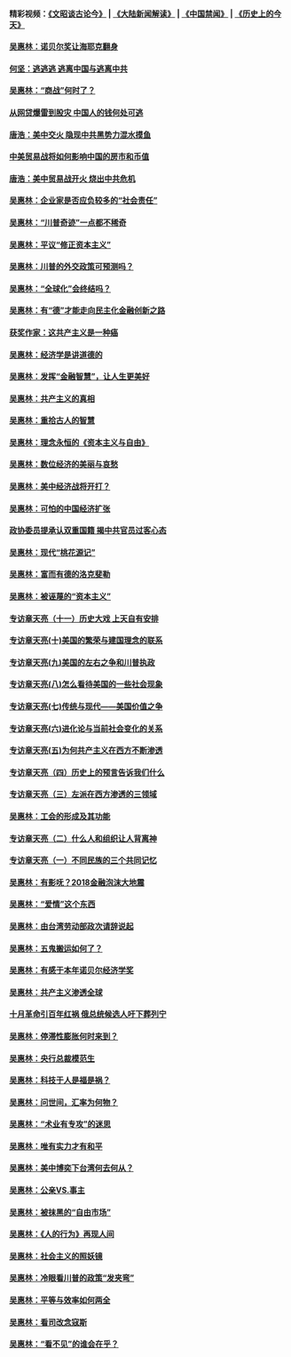#### 精彩视频：[《文昭谈古论今》](https://github.com/gfw-breaker/wenzhao/blob/master/README.md?t=12200931) | [《大陆新闻解读》](https://github.com/gfw-breaker/ntdtv-comedy/blob/master/README.md?t=12200931) | [《中国禁闻》](https://github.com/gfw-breaker/ntdtv-news/blob/master/README.md?t=12200931) | [《历史上的今天》](https://github.com/gfw-breaker/today-in-history/blob/master/README.md?t=12200931) 

#### [吴惠林：诺贝尔奖让海耶克翻身](../pages/nsc423/n10890049.md?t=12200931) 

#### [何坚：逃逃逃 逃离中国与逃离中共](../pages/nsc423/n10592891.md?t=12200931) 

#### [吴惠林：“商战”何时了？](../pages/nsc423/n10573558.md?t=12200931) 

#### [从网贷爆雷到股灾 中国人的钱何处可逃](../pages/nsc423/n10572800.md?t=12200931) 

#### [唐浩：美中交火 隐现中共黑势力混水摸鱼](../pages/nsc423/n10544040.md?t=12200931) 

#### [中美贸易战将如何影响中国的房市和币值](../pages/nsc423/n10543697.md?t=12200931) 

#### [唐浩：美中贸易战开火 烧出中共危机](../pages/nsc423/n10540126.md?t=12200931) 

#### [吴惠林：企业家是否应负较多的“社会责任”](../pages/nsc423/n10535022.md?t=12200931) 

#### [吴惠林：“川普奇迹”一点都不稀奇](../pages/nsc423/n10512808.md?t=12200931) 

#### [吴惠林：平议“修正资本主义”](../pages/nsc423/n10495724.md?t=12200931) 

#### [吴惠林：川普的外交政策可预测吗？](../pages/nsc423/n10462387.md?t=12200931) 

#### [吴惠林：“全球化”会终结吗？](../pages/nsc423/n10452838.md?t=12200931) 

#### [吴惠林：有“德”才能走向民主化金融创新之路](../pages/nsc423/n10432292.md?t=12200931) 

#### [获奖作家：这共产主义是一种癌](../pages/nsc423/n10431541.md?t=12200931) 

#### [吴惠林：经济学是讲道德的](../pages/nsc423/n10398014.md?t=12200931) 

#### [吴惠林：发挥“金融智慧”，让人生更美好](../pages/nsc423/n10375019.md?t=12200931) 

#### [吴惠林：共产主义的真相](../pages/nsc423/n10351394.md?t=12200931) 

#### [吴惠林：重拾古人的智慧](../pages/nsc423/n10337691.md?t=12200931) 

#### [吴惠林：理念永恒的《资本主义与自由》](../pages/nsc423/n10316274.md?t=12200931) 

#### [吴惠林：数位经济的美丽与哀愁](../pages/nsc423/n10292946.md?t=12200931) 

#### [吴惠林：美中经济战将开打？](../pages/nsc423/n10258825.md?t=12200931) 

#### [吴惠林：可怕的中国经济扩张](../pages/nsc423/n10219147.md?t=12200931) 

#### [政协委员提承认双重国籍 揭中共官员过客心态](../pages/nsc423/n10208809.md?t=12200931) 

#### [吴惠林：现代“桃花源记”](../pages/nsc423/n10185234.md?t=12200931) 

#### [吴惠林：富而有德的洛克斐勒](../pages/nsc423/n10142264.md?t=12200931) 

#### [吴惠林：被诬蔑的“资本主义”](../pages/nsc423/n10124816.md?t=12200931) 

#### [专访章天亮（十一）历史大戏 上天自有安排](../pages/nsc423/n10094905.md?t=12200931) 

#### [专访章天亮(十)美国的繁荣与建国理念的联系](../pages/nsc423/n10094899.md?t=12200931) 

#### [专访章天亮(九)美国的左右之争和川普执政](../pages/nsc423/n10094889.md?t=12200931) 

#### [专访章天亮(八)怎么看待美国的一些社会现象](../pages/nsc423/n10094857.md?t=12200931) 

#### [专访章天亮(七)传统与现代——美国价值之争](../pages/nsc423/n10093140.md?t=12200931) 

#### [专访章天亮(六)进化论与当前社会变化的关系](../pages/nsc423/n10092036.md?t=12200931) 

#### [专访章天亮(五)为何共产主义在西方不断渗透](../pages/nsc423/n10083620.md?t=12200931) 

#### [专访章天亮（四）历史上的预言告诉我们什么](../pages/nsc423/n10083606.md?t=12200931) 

#### [专访章天亮（三）左派在西方渗透的三领域](../pages/nsc423/n10081115.md?t=12200931) 

#### [吴惠林：工会的形成及其功能](../pages/nsc423/n10080633.md?t=12200931) 

#### [专访章天亮（二）什么人和组织让人背离神](../pages/nsc423/n10076637.md?t=12200931) 

#### [专访章天亮（一）不同民族的三个共同记忆](../pages/nsc423/n10074188.md?t=12200931) 

#### [吴惠林：有影呒？2018金融泡沫大地震](../pages/nsc423/n10040534.md?t=12200931) 

#### [吴惠林：“爱情”这个东西](../pages/nsc423/n10019423.md?t=12200931) 

#### [吴惠林：由台湾劳动部政次请辞说起](../pages/nsc423/n9979679.md?t=12200931) 

#### [吴惠林：五鬼搬运如何了？](../pages/nsc423/n9925338.md?t=12200931) 

#### [吴惠林：有感于本年诺贝尔经济学奖](../pages/nsc423/n9871883.md?t=12200931) 

#### [吴惠林：共产主义渗透全球](../pages/nsc423/n9812748.md?t=12200931) 

#### [十月革命引百年红祸 俄总统候选人吁下葬列宁](../pages/nsc423/n9810182.md?t=12200931) 

#### [吴惠林：停滞性膨胀何时来到？](../pages/nsc423/n9764136.md?t=12200931) 

#### [吴惠林：央行总裁模范生](../pages/nsc423/n9728134.md?t=12200931) 

#### [吴惠林：科技于人是福是祸？](../pages/nsc423/n9672982.md?t=12200931) 

#### [吴惠林：问世间，汇率为何物？](../pages/nsc423/n9621788.md?t=12200931) 

#### [吴惠林：“术业有专攻”的迷思](../pages/nsc423/n9580363.md?t=12200931) 

#### [吴惠林：唯有实力才有和平](../pages/nsc423/n9529599.md?t=12200931) 

#### [吴惠林：美中博奕下台湾何去何从？](../pages/nsc423/n9483598.md?t=12200931) 

#### [吴惠林：公亲VS.事主](../pages/nsc423/n9425637.md?t=12200931) 

#### [吴惠林：被抹黑的“自由市场”](../pages/nsc423/n9351545.md?t=12200931) 

#### [吴惠林：《人的行为》再现人间](../pages/nsc423/n9296339.md?t=12200931) 

#### [吴惠林：社会主义的照妖镜](../pages/nsc423/n9243460.md?t=12200931) 

#### [吴惠林：冷眼看川普的政策“发夹弯”](../pages/nsc423/n9120684.md?t=12200931) 

#### [吴惠林：平等与效率如何两全](../pages/nsc423/n9075430.md?t=12200931) 

#### [吴惠林：看司改念寇斯](../pages/nsc423/n9024915.md?t=12200931) 

#### [吴惠林：“看不见”的谁会在乎？](../pages/nsc423/n8977488.md?t=12200931) 

